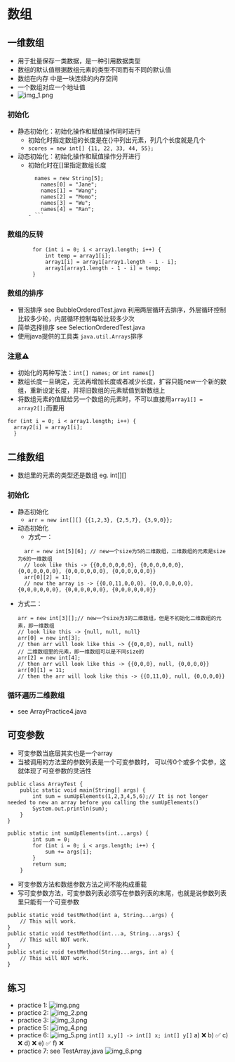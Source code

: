 # 数组
## 一维数组
- 用于批量保存一类数据，是一种引用数据类型
- 数组的默认值根据数组元素的类型不同而有不同的默认值
- 数组在内存 中是一块连续的内存空间
- 一个数组对应一个地址值
- ![img_1.png](img_1.png)

### 初始化
- 静态初始化：初始化操作和赋值操作同时进行
  - 初始化时指定数组的长度是在{}中列出元素，列几个长度就是几个
  - ```scores = new int[] {11, 22, 33, 44, 55};```
- 动态初始化：初始化操作和赋值操作分开进行
  - 初始化时在[]里指定数组长度
      ```
        names = new String[5];
          names[0] = "Jane";
          names[1] = "Wang";
          names[2] = "Momo";
          names[3] = "Wu";
          names[4] = "Ran";
      - ```

### 数组的反转
```
        for (int i = 0; i < array1.length; i++) {
            int temp = array1[i];
            array1[i] = array1[array1.length - 1 - i];
            array1[array1.length - 1 - i] = temp;
        }
```

### 数组的排序
- 冒泡排序 see BubbleOrderedTest.java
  利用两层循环去排序，外层循环控制比较多少轮，内层循环控制每轮比较多少次
- 简单选择排序
  see SelectionOrderedTest.java
- 使用java提供的工具类 `java.util.Arrays`排序

### 注意⚠️
  - 初始化的两种写法：`int[] names;` or `int names[]`
  - 数组长度一旦确定，无法再增加长度或者减少长度，扩容只能new一个新的数组，重新设定长度，并将旧数组的元素赋值到新数组上
  - 将数组元素的值赋给另一个数组的元素时，不可以直接用`array1[] = array2[];`而要用
  ```
  for (int i = 0; i < array1.length; i++) {
    array2[i] = array1[i];
    }
  ```

## 二维数组
- 数组里的元素的类型还是数组 eg. int[][]
### 初始化
- 静态初始化
  - `arr = new int[][] {{1,2,3}, {2,5,7}, {3,9,0}};`
- 动态初始化
  - 方式一：
  ```
    arr = new int[5][6]; // new一个size为5的二维数组，二维数组的元素是size为6的一维数组
    // look like this -> {{0,0,0,0,0,0}, {0,0,0,0,0,0}, {0,0,0,0,0,0}, {0,0,0,0,0,0}, {0,0,0,0,0,0}}
    arr[0][2] = 11;
    // now the array is -> {{0,0,11,0,0,0}, {0,0,0,0,0,0}, {0,0,0,0,0,0}, {0,0,0,0,0,0}, {0,0,0,0,0,0}}
  ```
- 方式二：
  ```
  arr = new int[3][];// new一个size为3的二维数组，但是不初始化二维数组的元素，即一维数组
  // look like this -> {null, null, null}
  arr[0] = new int[3];
  // then arr will look like this -> {{0,0,0}, null, null}
  // 二维数组里的元素，即一维数组可以是不同size的
  arr[2] = new int[4];
  // then arr will look like this -> {{0,0,0}, null, {0,0,0,0}}
  arr[0][1] = 11;
  // then the arr will look like this -> {{0,11,0}, null, {0,0,0,0}}
  ```
  
### 循环遍历二维数组
- see ArrayPractice4.java

## 可变参数 
- 可变参数当底层其实也是一个array
- 当被调用的方法里的参数列表是一个可变参数时， 可以传0个或多个实参，这就体现了可变参数的灵活性
```
public class ArrayTest {
    public static void main(String[] args) {
        int sum = sumUpElements(1,2,3,4,5,6);// It is not longer needed to new an array before you calling the sumUpElements()
        System.out.println(sum);
    }
}

public static int sumUpElements(int...args) {
        int sum = 0;
        for (int i = 0; i < args.length; i++) {
            sum += args[i];
        }
        return sum;
    }

```
- 可变参数方法和数组参数方法之间不能构成重载
- 写可变参数方法，可变参数列表必须写在参数列表的末尾，也就是说参数列表里只能有一个可变参数
```
public static void testMethod(int a, String...args) {
    // This will work.
}
public static void testMethod(int...a, String...args) {
    // This will NOT work.
}
public static void testMethod(String...args, int a) {
    // This will NOT work.
}
```
## 练习
- practice 1: ![img.png](img.png)
- practice 2: ![img_2.png](img_2.png)
- practice 3: ![img_3.png](img_3.png)
- practice 5: ![img_4.png](img_4.png)
- practice 6: ![img_5.png](img_5.png)
  `int[] x,y[] -> int[] x; int[] y[]`
  a) ❌ b) ✅ c) ❌ d) ❌ e) ✅ f) ❌
- practice 7: see TestArray.java ![img_6.png](img_6.png)
